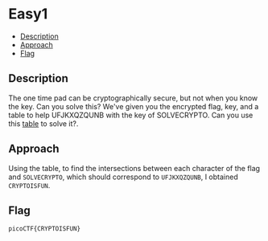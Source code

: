 # Easy1

- [Description](#description)
- [Approach](#approach)
- [Flag](#flag)

## Description

The one time pad can be cryptographically secure, but not when you know the key. Can you solve this? We've given you the encrypted flag, key, and a table to help UFJKXQZQUNB with the key of SOLVECRYPTO. Can you use this [table](https://jupiter.challenges.picoctf.org/static/1fd21547c154c678d2dab145c29f1d79/table.txt) to solve it?.

## Approach

Using the table, to find the intersections between each character of the flag and `SOLVECRYPTO`, which should correspond to `UFJKXQZQUNB`, I obtained `CRYPTOISFUN`.

## Flag

`picoCTF{CRYPTOISFUN}`